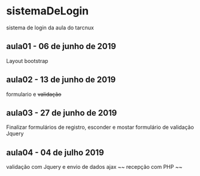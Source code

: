 # sistemaDeLogin
sistema de login da aula do tarcnux

## aula01 - 06 de junho de 2019
Layout bootstrap

## aula02 - 13 de junho de 2019
formulario e ~~validação~~


## aula03 - 27 de junho de 2019
Finalizar formulários de registro, esconder e mostar
formulário de validação Jquery

## aula04 - 04 de julho 2019
validação com Jquery e envio de dados ajax
~~ recepção com PHP ~~ 